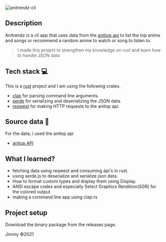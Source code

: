 ![anitrendz-cli](https://socialify.git.ci/jim4067/anitrendz-cli/image?description=1&font=Raleway&language=1&owner=1&pattern=Plus&stargazers=1&theme=Dark)

## Description

Anitrendz is a cli app that uses data from the [anitiop api](https://anitop.vercel.app/) to list the top anime and songs or recommend a random anime to watch or song to listen to.

> I made this project to strengthen my knowledge on rust and learn how to handle JSON data

## Tech stack 💻

This is a [rust](https://www.rust-lang.org/) project and I am using the following crates.
- [clap](https://clap.rs/) for parsing command line arguments.
- [serde](https://serde.rs/) for serializing and deserializing the JSON data.
- [reqwest](https://docs.rs/reqwest/0.11.4/reqwest/) for making HTTP requests to the anitop api.

## Source data 📝

For the data, i used the anitop api

-   [anitop API](https://anitop.vercel.app/)

## What I learned?

-   fetching data using reqwest and consuming api's in rust.
-   using serde.js to deserialize and serialize json data.
-   How to format custom types and display them using Display.
-   ANSI escape codes and especially Select Graphics Rendition(SGR) for the colored output
-   making a command line app using clap.rs

## Project setup

Download the binary package from the releases page.

Jimmy ©2021
